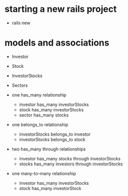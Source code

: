 # starting a new rails project

- rails new <StockMarket>

# models and associations

- Investor
- Stock
- InvestorStocks
- Sectors

- one has_many relationship
    - investor has_many investorStocks
    - stock has_many investorStocks
    - sector has_many stocks

- one belongs_to relationship
    - investorStocks belongs_to investor
    - investorStocks belongs_to stock

- two has_many through relationships 
    - investor has_many stocks through investorStocks
    - stocks has_many investors through investorStocks

- one many-to-many relationship
    - investor has_many investorStocks
    - stock has_many investorStock
